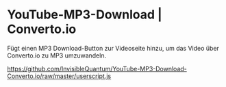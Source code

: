 # YouTube-MP3-Download | Converto.io
Fügt einen MP3 Download-Button zur Videoseite hinzu, um das Video über Converto.io zu MP3 umzuwandeln.

https://github.com/InvisibleQuantum/YouTube-MP3-Download-Converto.io/raw/master/userscript.js
